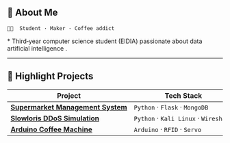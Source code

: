 ## 👋 About Me

```text
👨‍💻  Student · Maker · Coffee addict
```

\* Third‑year computer science student (EIDIA) passionate about data artificial intelligence .

---

## 🚀 Highlight Projects

| Project                                                                                             | Tech Stack                            | Live Badges |
| --------------------------------------------------------------------------------------------------- | ------------------------------------- | ----------- |
| **[Supermarket Management System](https://github.com/AymenElAchhab/supermarket-management-system)** | `Python` · `Flask` · `MongoDB`        |             |
| **[Slowloris DDoS Simulation](https://github.com/AymenElAchhab/slowloris-ddos-simulation)**         | `Python` · `Kali Linux` · `Wireshark` |             |
| **[Arduino Coffee Machine](https://github.com/AymenElAchhab/arduino-coffee-machine)**               | `Arduino` · `RFID` · `Servo`          |             |
